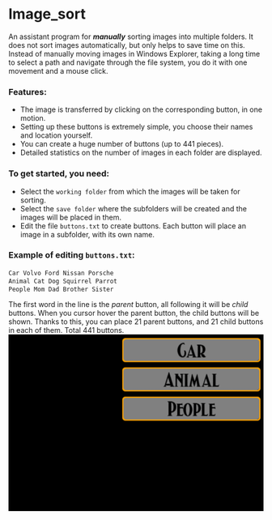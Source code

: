 # Image_sort
An assistant program for ***manually*** sorting images into multiple folders.
It does not sort images automatically, but only helps to save time on this.
Instead of manually moving images in Windows Explorer, taking a long time to select a path and navigate through the file system, you do it with one movement and a mouse click.
### Features:
- The image is transferred by clicking on the corresponding button, in one motion.
- Setting up these buttons is extremely simple, you choose their names and location yourself.
- You can create a huge number of buttons (up to 441 pieces).
- Detailed statistics on the number of images in each folder are displayed.
### To get started, you need:
- Select the `working folder` from which the images will be taken for sorting.
- Select the `save folder` where the subfolders will be created and the images will be placed in them.
- Edit the file `buttons.txt` to create buttons. Each button will place an image in a subfolder, with its own name.
### Example of editing `buttons.txt`:
```
Car Volvo Ford Nissan Porsche
Animal Cat Dog Squirrel Parrot
People Mom Dad Brother Sister
```
The first word in the line is the *parent* button, all following it will be *child* buttons. When you cursor hover the parent button, the child buttons will be shown.
Thanks to this, you can place 21 parent buttons, and 21 child buttons in each of them. Total 441 buttons.
![](https://github.com/SklerosisTim/Image_sort/blob/main/img/readme.gif)